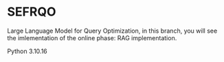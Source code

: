 # SEFRQO
Large Language Model for Query Optimization, in this branch, you will see the imlementation of the online phase: RAG implementation.

Python 3.10.16
